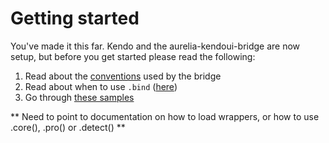 # Getting started

You've made it this far. Kendo and the aurelia-kendoui-bridge are now setup, but before you get started please read the following:

1. Read about the [conventions](https://aurelia-ui-toolkits.gitbooks.io/kendoui-bridge-docs/content/what_you_need_to_know.html#conventions) used by the bridge
2. Read about when to use `.bind` ([here](https://aurelia-ui-toolkits.gitbooks.io/kendoui-bridge-docs/content/what_you_need_to_know.html#binding))
3. Go through [these samples](http://aurelia-ui-toolkits.github.io/demo-kendo/#/samples/generic/)



** Need to point to documentation on how to load wrappers, or how to use .core(), .pro() or .detect() **